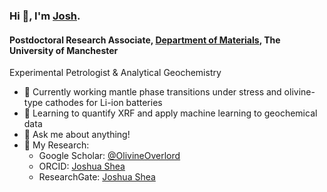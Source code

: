 ### Hi 👋, I'm [Josh](https://github.com/OlivineOverlord).

#### Postdoctoral Research Associate, [Department of Materials](https://www.materials.manchester.ac.uk/), The University of Manchester
Experimental Petrologist & Analytical Geochemistry

- 💎   Currently working mantle phase transitions under stress and olivine-type cathodes for Li-ion batteries
- 🌱   Learning to quantify XRF and apply machine learning to geochemical data
- 💬   Ask me about anything!
- 📝   My Research:
  * Google Scholar: [@OlivineOverlord](https://scholar.google.com/citations?user=6cWCOHkAAAAJ&hl=en)
  * ORCID: [Joshua Shea](https://orcid.org/0000-0001-7869-1479)
  * ResearchGate: [Joshua Shea](https://www.researchgate.net/profile/Joshua-Shea)
